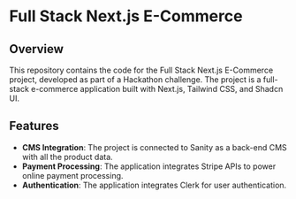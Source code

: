 # Full Stack Next.js E-Commerce

## Overview
This repository contains the code for the Full Stack Next.js E-Commerce project, developed as part of a Hackathon challenge. The project is a full-stack e-commerce application built with Next.js, Tailwind CSS, and Shadcn UI.

## Features
- **CMS Integration**: The project is connected to Sanity as a back-end CMS with all the product data.
- **Payment Processing**: The application integrates Stripe APIs to power online payment processing.
- **Authentication**: The application integrates Clerk for user authentication.
